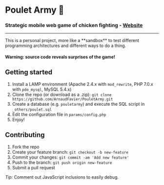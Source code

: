 # Poulet Army :chicken:
### Strategic mobile web game of chicken fighting - [Website](https://pouletarmy.arnaudlab.net/)
<hr>
This is a personal project, more like a **sandbox** to test different programming architectures and different ways to do a thing.

#### Warning: source code reveals surprises of the game!

## Getting started
1. Install a LAMP environment (Apache 2.4.x with `mod_rewrite`, PHP 7.0.x with `pdo_mysql`, MySQL 5.4.x)
2. Clone the repo (or download as a .zip): `git clone https://github.com/ArnaudFavier/PouletArmy.git`
3. Create a database (e.g. `pouletarmy`) and execute the SQL script in `_others/poulet.sql`
4. Edit the configuration file in `params/config.php`
5. Enjoy!

## Contributing
1. Fork the repo
2. Create your feature branch: `git checkout -b new-feature`
3. Commit your changes: `git commit -am 'Add new feature'`
4. Push to the branch: `git push origin new-feature`
5. Submit a pull request

*Tip:* Comment out JavaScript inclusions to easily debug.
